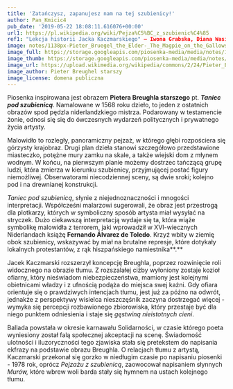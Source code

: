 ```yaml
---
title: 'Zatańczysz, zapanujesz nam na tej szubienicy!'
author: Pan_Kmicic4
pub_date: '2019-05-22 18:08:11.616076+00:00'
url1: https://pl.wikipedia.org/wiki/Pejza%C5%BC_z_szubienic%C4%85
ref1: "Lekcja historii Jacka Kaczmarskiego" – Iwona Grabska, Diana Wasilewska
image: notes/1138px-Pieter_Bruegel_the_Elder-_The_Magpie_on_the_Gallows.JPG
image_full: https://storage.googleapis.com/piosenka-media/media/notes/1138px-Pieter_Bruegel_the_Elder-_The_Magpie_on_the_Gallows.JPG
image_thumb: https://storage.googleapis.com/piosenka-media/media/notes/1138px-Pieter_Bruegel_the_Elder-_The_Magpie_on_the_Gallows.JPG.0x300_q85_upscale.jpg
image_url: https://upload.wikimedia.org/wikipedia/commons/2/24/Pieter_Bruegel_the_Elder-_The_Magpie_on_the_Gallows.JPG
image_author: Pieter Breughel starszy
image_license: domena publiczna
---
```


Piosenka inspirowana jest obrazem **Pietera Breughla starszego** pt. **_Taniec pod szubienicą_**. Namalowane w 1568 roku dzieło, to jeden z ostatnich obrazów spod pędzla niderlandzkiego mistrza. Podarowany w testamencie żonie, odnosi się się do ówczesnych wydarzeń politycznych i prywatnego życia artysty.

Malowidło to rozległy, panoramiczny pejzaż, w którego głębi rozpościera się górzysty krajobraz. Drugi plan dzieła stanowi szczegółowo przedstawione miasteczko, potężne mury zamku na skale, a także wiejski dom z młynem wodnym. W końcu, na pierwszym planie możemy dostrzec tańczącą grupę ludzi, która zmierza w kierunku szubienicy, przyjmującej postać figury niemożliwej. Obserwatorami niecodziennej sceny, są dwie sroki; kolejno pod i na drewnianej konstrukcji.

_Taniec pod szubienicą_, słynie z niejednoznaczności i mnogości interpretacji. Współcześni malarzowi sugerowali, że obraz jest przestrogą dla plotkarzy, których w symboliczny sposób artysta miał wysyłać na stryczek. Dużo ciekawszą interpretacją wydaje się ta, która wiąże symbolikę malowidła z terrorem, jaki wprowadził w XVI\-wiecznych Niderlandach książę **Fernando Álvarez de Toledo**. Krzyż wbity w ziemię obok szubienicy, wskazywać by miał na brutalne represje, które dotykały lokalnych protestantów, z rąk hiszpańskiego namiestnika**.**

Jacek Kaczmarski rozszerzył koncepcję Breughla, poprzez rozwinięcie roli widocznego na obrazie tłumu. Z rozszalałej ciżby wyłoniony zostaje kozioł ofiarny, który nieświadom niebezpieczeństwa, mamiony jest kolejnymi obietnicami władzy i z ufnością podąża do miejsca swej kaźni. Gdy ofiara orientuje się o prawdziwych intencjach tłumu, jest już za późno na odwrót, jednakże z perspektywy wisielca nieszczęśnik zaczyna dostrzegać więcej \- wymyka się percepcji rozbawionego zbiorowiska, który przestaje być dla niego punktem odniesienia i staje się _gęstwiną nieistotnych cieni_.

Ballada powstała w okresie karnawału Solidarności, w czasie którego poeta wyniesiony został falą społecznej akceptacji na scenę. Świadomość ulotności i iluzoryczności tego zjawiska stała się pretekstem do napisania ekfrazy na podstawie obrazu Breughla. O relacjach tłumu z artystą, Kaczmarski przekonał się gorzko w niedługim czasie po napisaniu piosenki \- 1978 rok, oprócz _Pejzażu z szubienicą_, zaowocował napisaniem słynnych _Murów,_ które wbrew woli barda stały się hymnem na ustach kolejnego tłumu.